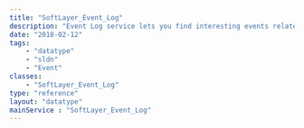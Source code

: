 ```yaml
---
title: "SoftLayer_Event_Log"
description: "Event Log service lets you find interesting events related to various SoftLayer products and services such as hardware, virtual server or DNS. "
date: "2018-02-12"
tags:
    - "datatype"
    - "sldn"
    - "Event"
classes:
    - "SoftLayer_Event_Log"
type: "reference"
layout: "datatype"
mainService : "SoftLayer_Event_Log"
---
```

